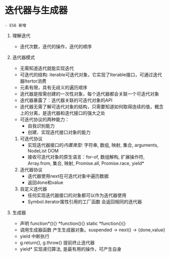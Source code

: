 # 迭代器与生成器
    - ES6 新增
1. 理解迭代
    - 迭代次数，迭代的操作，迭代的顺序

2. 迭代器模式
    - 无需知道迭代就能实现迭代
    - 可迭代的结构: iterable可迭代对象，它实现了Iterable接口，可通过迭代器Itertor消费
    - 元素有限，具有无歧义的遍历顺序
    - 迭代器是按需创建的一次性对象，每个迭代器都会关联一个可迭代对象
    - 迭代器暴露了：迭代器关联的可迭代对象的API
    - 迭代器无需了解可迭代对象的结构，只需要知道如何取得连续的值，概念上的分离，是迭代器和迭代接口的强大之处
    - 可迭代协议的两种能力：
        - 自我识别能力
        - 创建、实现迭代接口对象的能力
    1. 可迭代协议
        - 实现迭代器接口的*内置类型*: 字符串, 数组, 映射, 集合, arguments, NodeList DOM
        - 接收可迭代对象的原生语言：for-of, 数组解构, 扩展操作符, Array.from, 集合, 映射, Promise.all, Promise.race, yield*
    2. 迭代器协议
        - 迭代器使用next在可迭代对象中遍历数据
        - 返回done和value
    3. 自定义迭代器
        - 任何实现迭代器接口的对象都可以作为迭代器使用
        - Symbol.iterator属性引用的工厂函数 会返回相同的迭代器
     

3. 生成器
    - 声明 function*(){} *function(){} static *function(){}
    - 调用生成器函数 产生生成器对象。suspended -> next() -> {done,value}
    - yield 中断执行
    - g.return(), g.throw() 提前终止迭代器
    - yield* 实现递归算法, 是最有用的操作，可产生自身


